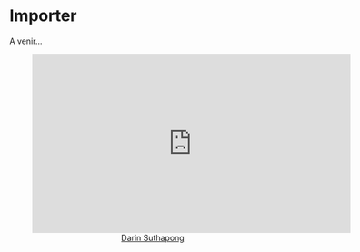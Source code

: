 # Importer

A venir...



<center><figure><iframe width="560" height="315" src="https://www.youtube.com/embed/ZD-P0lTkQMw" title="YouTube video player" frameborder="0" allow="accelerometer; autoplay; clipboard-write; encrypted-media; gyroscope; picture-in-picture" allowfullscreen></iframe><figcaption><a href="https://www.youtube.com/channel/UCdoxG0PYUF9GzTZN_nl42iA" target="_blank">Darin Suthapong</a></figcaption></figure></center>




